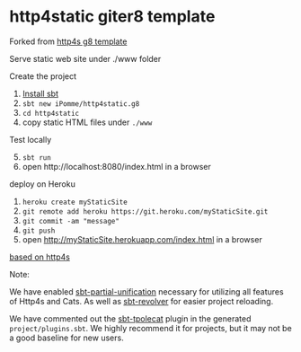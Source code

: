 # http4static giter8 template

Forked from [http4s g8 template](http4s/http4s.g8)

Serve static web site under ./www folder

Create the project
1. [Install sbt](http://www.scala-sbt.org/1.0/docs/Setup.html)
2. `sbt new iPomme/http4static.g8`
3. `cd http4static`
4. copy static HTML files under `./www`

Test locally

5. `sbt run`
6. open http://localhost:8080/index.html in a browser


deploy on Heroku
1. `heroku create myStaticSite`
2. `git remote add heroku https://git.heroku.com/myStaticSite.git`
3. `git commit -am "message"`
4. `git push`
5. open http://myStaticSite.herokuapp.com/index.html in a browser

[based on http4s](http://http4s.org/)


Note:

We have enabled [sbt-partial-unification](https://github.com/fiadliel/sbt-partial-unification) 
necessary for utilizing all features of Http4s and Cats.
As well as [sbt-revolver](https://github.com/spray/sbt-revolver) for easier project reloading.

We have commented out the [sbt-tpolecat](https://github.com/DavidGregory084/sbt-tpolecat) plugin in the generated `project/plugins.sbt`.
We highly recommend it for projects, but it may not be a good baseline for new users.
